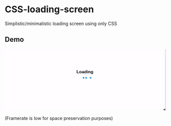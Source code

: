 # CSS-loading-screen
Simplistic/minimalistic loading screen using only CSS

## Demo
![demogif](https://github.com/Zukkari/CSS-loading-screen/blob/master/demo/demo.gif)


(Framerate is low for space preservation purposes)
